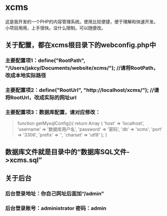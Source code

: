 # xcms
这是我开发的一个PHP的内容管理系统。使用比较便捷，便于理解和快速开发。小项目用用，上手很快。没什么限制。可以随便改。

## 关于配置，都在xcms根目录下的webconfig.php中
### 主要配置项1：define("RootPath", "/Users/jakcy/Documents/website/xcms/");  //请将RootPath，改成本地实际路径
### 主要配置项2：define("RootUrl", "http://localhost/xcms/");  //请将RootUrl，改成实际的网址url
### 主要配置项3：数据库配置，请对应修改：
> function getMysqlConfig(){
> 	return Array (
> 	    'host'     => 'localhost',
> 	    'username' => '数据库用户名', 
> 	    'password' => '密码',
> 	    'db'       => 'xcms',
> 	    'port'     => '3306',
> 	    'prefix'   => '',
> 	    'charset'  => 'utf8'
> 	);
> }

## 数据库文件就是目录中的“数据库SQL文件->xcms.sql”

## 关于后台
### 后台登录地址：你自己网址后面加“/admin”
### 后台登录账号：administrator 密码：admin
